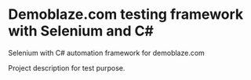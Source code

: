 # Demoblaze.com testing framework with Selenium and C#
Selenium with C# automation framework for demoblaze.com

Project description for test purpose.
